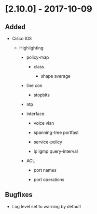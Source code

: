 # [2.10.0] - 2017-10-09

## Added

- Cisco IOS

    - Highlighting

        - policy-map

            - class

                - shape average

        - line con

            - stopbits

        - ntp

        - interface

            - voice vlan

            - spanning-tree portfast
            
            - service-policy

            - ip igmp query-interval

        - ACL

            - port names

            - port operations

## Bugfixes

- Log level set to warning by default
